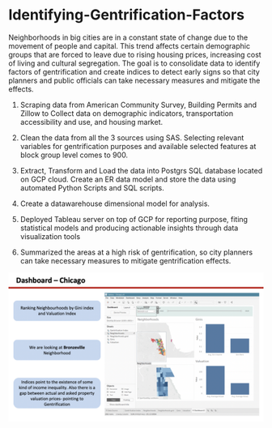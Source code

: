# Identifying-Gentrification-Factors

Neighborhoods in big cities are in a constant state of change due to the movement of people and capital. This trend affects certain demographic groups that are forced to leave due to rising housing prices, increasing cost of living and cultural segregation. The goal is to consolidate data to identify factors of gentrification and create indices to detect early signs so that city planners and public officials can take necessary measures and mitigate the effects.

1. Scraping data from American Community Survey, Building Permits and Zillow to Collect data on demographic indicators, transportation accessibility and use, and housing market.

2. Clean the data from all the 3 sources using SAS. Selecting relevant variables for gentrification purposes and available selected features at block group level comes to 900.

3. Extract, Transform and Load the data into Postgrs SQL database located on GCP cloud. Create an ER data model and store the data using automated Python Scripts and SQL scripts.

4. Create a datawarehouse dimensional model for analysis.

5. Deployed Tableau server on top of GCP for reporting purpose, fiting statistical models and producing actionable insights through data visualization tools

6. Summarized the areas at a high risk of gentrification, so city planners can take necessary measures to mitigate gentrification effects. 



![Alt text](Chicago%20Bronzeville%20Gentrificatiom%20Risk.png?raw=true "Chicago Bronzeville Gentrificatiom Risk.png")

